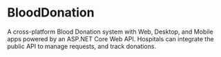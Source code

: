 # BloodDonation
A cross-platform Blood Donation system with Web, Desktop, and Mobile apps powered by an ASP.NET Core Web API. Hospitals can integrate the public API to manage requests, and track donations.
